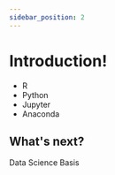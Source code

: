 ```yaml
---
sidebar_position: 2
---
```


# Introduction!

- R
- Python
- Jupyter
- Anaconda

## What's next?

Data Science Basis
